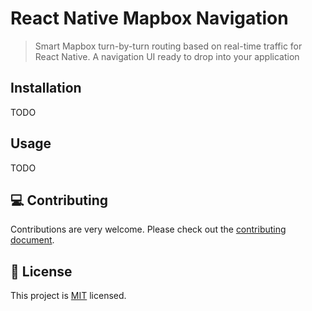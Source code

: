 # React Native Mapbox Navigation

> Smart Mapbox turn-by-turn routing based on real-time traffic for React Native. A navigation UI ready to drop into your application

## Installation

TODO

## Usage

TODO

## :computer: Contributing

Contributions are very welcome. Please check out the [contributing document](CONTRIBUTING.md).

## :bookmark: License

This project is [MIT](LICENSE) licensed.
